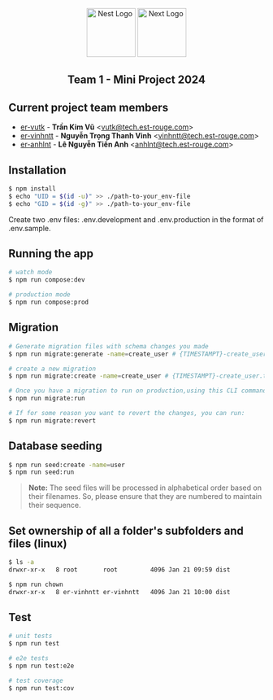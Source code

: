 <p align="center">
  <a href="https://nestjs.com/" target="blank"><img src="https://docs.nestjs.com/assets/logo-small.svg" width="96" alt="Nest Logo" /></a>
  <a href="https://nextjs.org/" target="blank"><img src="https://assets.vercel.com/image/upload/v1607554385/repositories/next-js/next-logo.png" width="96" alt="Next Logo" /></a>
</p>
<h2 align="center">Team 1 - Mini Project 2024 </h2>

## Current project team members

- [er-vutk](https://github.com/er-vutk) -
  **Trần Kim Vũ** <<vutk@tech.est-rouge.com>>
- [er-vinhntt](https://github.com/er-vinhntt) -
  **Nguyễn Trọng Thanh Vinh** <<vinhntt@tech.est-rouge.com>>
- [er-anhlnt](https://github.com/er-anhlnt) -
  **Lê Nguyễn Tiến Anh** <<anhlnt@tech.est-rouge.com>>

## Installation

```bash
$ npm install
$ echo "UID = $(id -u)" >> ./path-to-your_env-file
$ echo "GID = $(id -g)" >> ./path-to-your_env-file
```

Create two .env files: .env.development and .env.production in the format of .env.sample.

## Running the app

```bash
# watch mode
$ npm run compose:dev

# production mode
$ npm run compose:prod
```

## Migration

```bash
# Generate migration files with schema changes you made
$ npm run migrate:generate -name=create_user # {TIMESTAMPT}-create_user.ts

# create a new migration
$ npm run migrate:create -name=create_user # {TIMESTAMPT}-create_user.ts

# Once you have a migration to run on production,using this CLI command:
$ npm run migrate:run

# If for some reason you want to revert the changes, you can run:
$ npm run migrate:revert
```

## Database seeding

```bash
$ npm run seed:create -name=user
$ npm run seed:run
```

> **Note:** The seed files will be processed in alphabetical order based on their filenames. So, please ensure that they are numbered to maintain their sequence.

## Set ownership of all a folder's subfolders and files (linux)

```bash
$ ls -a
drwxr-xr-x   8 root       root         4096 Jan 21 09:59 dist

$ npm run chown
drwxr-xr-x   8 er-vinhntt er-vinhntt   4096 Jan 21 10:00 dist
```

## Test

```bash
# unit tests
$ npm run test

# e2e tests
$ npm run test:e2e

# test coverage
$ npm run test:cov
```
